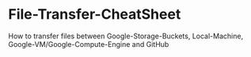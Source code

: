 # File-Transfer-CheatSheet
How to transfer files between Google-Storage-Buckets, Local-Machine, Google-VM/Google-Compute-Engine and GitHub
